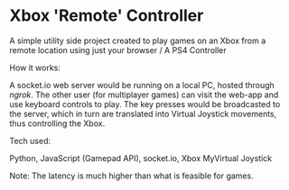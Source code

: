 # Xbox 'Remote' Controller

A simple utility side project created to play games on an Xbox from a remote location using just your browser / A PS4 Controller

How it works:

A socket.io web server would be running on a local PC, hosted through *ngrok*. The other user (for multiplayer games) can visit the web-app and use keyboard controls to play. The key presses would be broadcasted to the server, which in turn are translated into Virtual Joystick movements, thus controlling the Xbox.

Tech used:

Python, JavaScript (Gamepad API), socket.io, Xbox MyVirtual Joystick 

Note: The latency is much higher than what is feasible for games.
